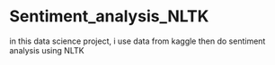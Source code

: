 # Sentiment_analysis_NLTK
in this data science project, i use data from kaggle then do sentiment analysis using NLTK
